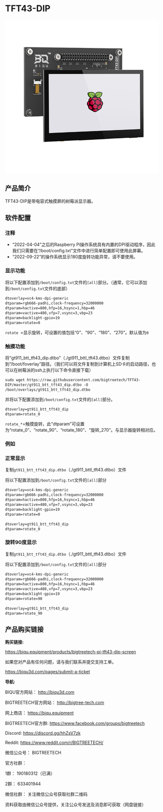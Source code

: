 # TFT43-DIP

<img src=img/TFT43-DIP/TFT43_DIP_Title.png width="600" />

## **产品简介**

TFT43-DIP是带电容式触摸屏的树莓派显示器。

## **软件配置**

### 注释

* “2022-04-04”之后的Raspberry Pi操作系统具有内置的DPI驱动程序，因此我们只需要在“/boot/config.txt”文件中进行简单配置即可使用此屏幕。
* “2022-09-22”的操作系统显示180度旋转功能异常，请不要使用。

### 显示功能

将以下配置添加到`/boot/config.txt`文件的`[all]`部分。（通常，它可以添加到`/boot/config.txt`文件的底部）

```
dtoverlay=vc4-kms-dpi-generic
dtparam=rgb666-padhi,clock-frequency=32000000
dtparam=hactive=800,hfp=16,hsync=1,hbp=46
dtparam=vactive=480,vfp=7,vsync=3,vbp=23
dtparam=backlight-gpio=19
dtparam=rotate=0
```

`rotate `=显示旋转，可设置的值包括“0”、“90”、“180”、“270”。默认值为`0`

### 触摸功能

将“gt911_btt_tft43_dip.dtbo”（./gt911_bttl_tft43.dtbo）文件复制到“/boot/foverlay”路径。（我们可以将文件复制到计算机上SD卡的启动路径，也可以在树莓派的ssh上执行以下命令直接下载）

```
sudo wget https://raw.githubusercontent.com/bigtreetech/TFT43-DIP/master/gt911_btt_tft43_dip.dtbo -O /boot/overlays/gt911_btt_tft43_dip.dtbo
```

并将以下配置添加到`/boot/config.txt`文件的`[all]`部分。

```
dtoverlay=gt911_btt_tft43_dip
dtparam=rotate_0
```

`rotate_*`=触摸旋转，此“dtparam”可设置为“rotate_0”、“rotate_90”、“rotate_180”、“旋转_270”。与显示器旋转相对应。

### 例如

### 正常显示

复制`gt911_btt_tft43_dip.dtbo`（./gt911_bttl_tft43.dtbo）文件

将以下配置添加到`/boot/config.txt`文件的`[all]`部分

```
dtoverlay=vc4-kms-dpi-generic
dtparam=rgb666-padhi,clock-frequency=32000000
dtparam=hactive=800,hfp=16,hsync=1,hbp=46
dtparam=vactive=480,vfp=7,vsync=3,vbp=23
dtparam=backlight-gpio=19
dtparam=rotate=0

dtoverlay=gt911_btt_tft43_dip
dtparam=rotate_0
```



### 旋转90度显示

复制`gt911_btt_tft43_dip.dtbo`（./gt911_bttl_tft43.dtbo）文件

将以下配置添加到`/boot/config.txt`文件的`[all]`部分

```
dtoverlay=vc4-kms-dpi-generic
dtparam=rgb666-padhi,clock-frequency=32000000
dtparam=hactive=800,hfp=16,hsync=1,hbp=46
dtparam=vactive=480,vfp=7,vsync=3,vbp=23
dtparam=backlight-gpio=19
dtparam=rotate=90

dtoverlay=gt911_btt_tft43_dip
dtparam=rotate_90
```



## 产品购买链接

**购买链接:**

https://biqu.equipment/products/bigtreetech-pi-tft43-dip-screen



如果您对产品有任何问题，请与我们联系并提交支持工单。

https://biqu3d.com/pages/submit-a-ticket



**导航:**

BIQU官方网站：                            							  http://biqu3d.com

BIGTREETECH官方网站：            				 			 http://bigtree-tech.com

网上商店：                                          				 		https://biqu.equipment

BIGTREETECH官方群: 								  			  https://www.facebook.com/groups/bigtreetech

Discord: 																	   https://discord.gg/hhZsV7zk

Reddit:																		  https://www.reddit.com/r/BIGTREETECH/

微信公众号：																BIGTREETECH 

官方社群：

1群：																			190180312（已满）

2群：																			633401944

微信社群：																   关注微信公众号获取社群二维码

资料获取由微信公众号提供，关注公众号发送及消息即可获取（网盘链接）
